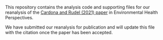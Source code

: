 This repository contains the analysis code and supporting files for our reanalysis of the [Cardona and Rudel (2021) paper](https://ehp.niehs.nih.gov/doi/10.1289/EHP8608) in Environmental Health Perspectives. 

We have submitted our reanalysis for publication and will update this file with the citation once the paper has been accepted.